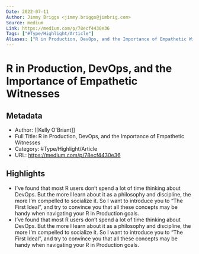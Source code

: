 ```yaml
---
Date: 2022-07-11
Author: Jimmy Briggs <jimmy.briggs@jimbrig.com>
Source: medium
Link: https://medium.com/p/78ecf4430e36
Tags: ["#Type/Highlight/Article"]
Aliases: ["R in Production, DevOps, and the Importance of Empathetic Witnesses", "R in Production, DevOps, and the Importance of Empathetic Witnesses"]
---
```

# R in Production, DevOps, and the Importance of Empathetic Witnesses

## Metadata
- Author: [[Kelly O'Briant]]
- Full Title: R in Production, DevOps, and the Importance of Empathetic Witnesses
- Category: #Type/Highlight/Article
- URL: https://medium.com/p/78ecf4430e36

## Highlights
- I’ve found that most R users don’t spend a lot of time thinking about DevOps. But the more I learn about it as a philosophy and discipline, the more I’m compelled to socialize it. So I want to introduce you to “The First Ideal”, and try to convince you that all these concepts may be handy when navigating your R in Production goals.
- I’ve found that most R users don’t spend a lot of time thinking about DevOps. But the more I learn about it as a philosophy and discipline, the more I’m compelled to socialize it. So I want to introduce you to “The First Ideal”, and try to convince you that all these concepts may be handy when navigating your R in Production goals.
